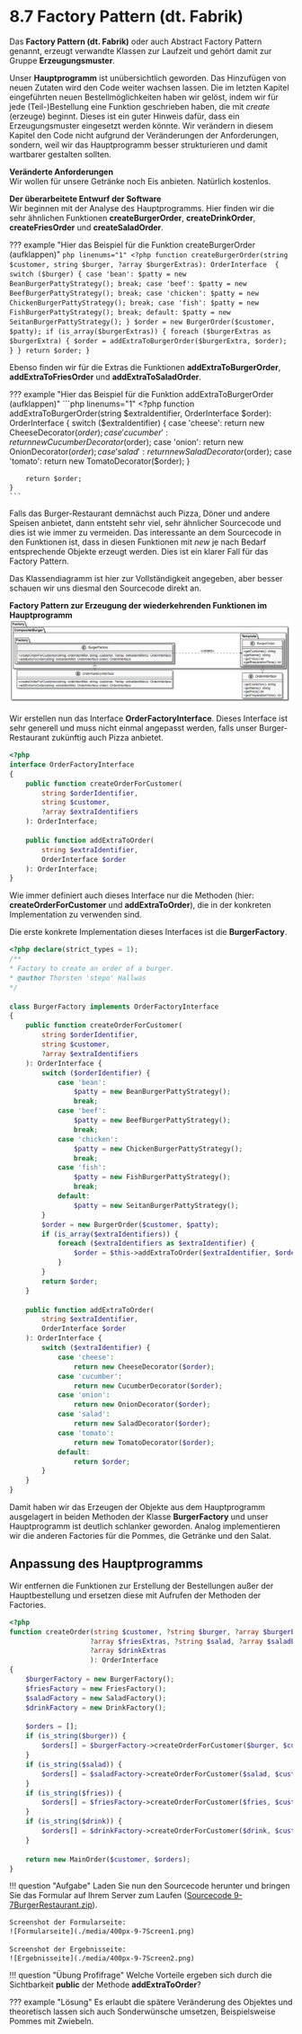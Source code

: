 # 8.7 Factory Pattern (dt. Fabrik)

Das **Factory Pattern (dt. Fabrik)** oder auch Abstract Factory Pattern genannt, erzeugt verwandte Klassen zur Laufzeit und gehört damit zur Gruppe **Erzeugungsmuster**. 

Unser **Hauptprogramm** ist unübersichtlich geworden. Das Hinzufügen von neuen Zutaten wird den Code weiter wachsen lassen. Die im letzten Kapitel eingeführten neuen Bestellmöglichkeiten haben wir gelöst, indem wir für jede (Teil-)Bestellung eine Funktion geschrieben haben, die mit *create* (erzeuge) beginnt. Dieses ist ein guter Hinweis dafür, dass ein Erzeugungsmuster eingesetzt werden könnte. Wir verändern in diesem Kapitel den Code nicht aufgrund der Veränderungen der Anforderungen, sondern, weil wir das Hauptprogramm besser strukturieren und damit wartbarer gestalten sollten.

**Veränderte Anforderungen**<br>
Wir wollen für unsere Getränke noch Eis anbieten. Natürlich kostenlos.


**Der überarbeitete Entwurf der Software**  
Wir beginnen mit der Analyse des Hauptprogramms. Hier finden wir die sehr ähnlichen Funktionen **createBurgerOrder**, **createDrinkOrder**, **createFriesOrder** und **createSaladOrder**.

??? example "Hier das Beispiel für die Funktion createBurgerOrder (aufklappen)"
    ```php linenums="1"
    <?php
    function createBurgerOrder(string $customer, string $burger, ?array $burgerExtras): OrderInterface 
    {
        switch ($burger) {
            case 'bean':
                $patty = new BeanBurgerPattyStrategy();
                break;
            case 'beef':
                $patty = new BeefBurgerPattyStrategy();
                break;
            case 'chicken':
                $patty = new ChickenBurgerPattyStrategy();
                break;
            case 'fish':
                $patty = new FishBurgerPattyStrategy();
                break;
            default:
                $patty = new SeitanBurgerPattyStrategy();
        }
        $order = new BurgerOrder($customer, $patty);
        if (is_array($burgerExtras)) {
            foreach ($burgerExtras as $burgerExtra) {
                $order = addExtraToBurgerOrder($burgerExtra, $order);
            }
        }
        return $order;
    }
    ```


Ebenso finden wir für die Extras die Funktionen **addExtraToBurgerOrder**, **addExtraToFriesOrder** und **addExtraToSaladOrder**. 

??? example "Hier das Beispiel für die Funktion addExtraToBurgerOrder (aufklappen)"
    ```php linenums="1"
    <?php
    function addExtraToBurgerOrder(string $extraIdentifier, OrderInterface $order): OrderInterface {
        switch ($extraIdentifier) {
            case 'cheese':
                return new CheeseDecorator($order);
            case 'cucumber':
                return new CucumberDecorator($order);
            case 'onion':
                return new OnionDecorator($order);
            case 'salad':
                return new SaladDecorator($order);
            case 'tomato':
                return new TomatoDecorator($order);
        }

        return $order;
    }
    ```

Falls das Burger-Restaurant demnächst auch Pizza, Döner und andere Speisen anbietet, dann entsteht sehr viel, sehr ähnlicher Sourcecode und dies ist wie immer zu vermeiden. Das interessante an dem Sourcecode in den Funktionen ist, dass in diesen Funktionen mit *new* je nach Bedarf entsprechende Objekte erzeugt werden. Dies ist ein klarer Fall für das Factory Pattern.

Das Klassendiagramm ist hier zur Vollständigkeit angegeben, aber besser schauen wir uns diesmal den Sourcecode direkt an.

**Factory Pattern zur Erzeugung der wiederkehrenden Funktionen im Hauptprogramm**<br>
![Factory Pattern zur Erzeugung der wiederkehrenden Funktionen im Hauptprogramm](./media/FactoryUML.puml.png)

Wir erstellen nun das Interface **OrderFactoryInterface**. Dieses Interface ist sehr generell und muss nicht einmal angepasst werden, falls unser Burger-Restaurant zukünftig auch Pizza anbietet.

```php linenums="1"
<?php
interface OrderFactoryInterface
{
    public function createOrderForCustomer(
        string $orderIdentifier, 
        string $customer, 
        ?array $extraIdentifiers
    ): OrderInterface;

    public function addExtraToOrder(
        string $extraIdentifier, 
        OrderInterface $order
    ): OrderInterface;
}
```

Wie immer definiert auch dieses Interface nur die Methoden (hier: **createOrderForCustomer** und **addExtraToOrder**), die in der konkreten Implementation zu verwenden sind.

Die erste konkrete Implementation dieses Interfaces ist die **BurgerFactory**.

```php linenums="1"
<?php declare(strict_types = 1);
/**
* Factory to create an order of a burger.
* @author Thorsten 'stepo' Hallwas
*/

class BurgerFactory implements OrderFactoryInterface
{
    public function createOrderForCustomer(
        string $orderIdentifier,
        string $customer,
        ?array $extraIdentifiers
    ): OrderInterface {
        switch ($orderIdentifier) {
            case 'bean':
                $patty = new BeanBurgerPattyStrategy();
                break;
            case 'beef':
                $patty = new BeefBurgerPattyStrategy();
                break;
            case 'chicken':
                $patty = new ChickenBurgerPattyStrategy();
                break;
            case 'fish':
                $patty = new FishBurgerPattyStrategy();
                break;
            default:
                $patty = new SeitanBurgerPattyStrategy();
        }
        $order = new BurgerOrder($customer, $patty);
        if (is_array($extraIdentifiers)) {
            foreach ($extraIdentifiers as $extraIdentifier) {
                $order = $this->addExtraToOrder($extraIdentifier, $order);
            }
        }
        return $order;
    }

    public function addExtraToOrder(
        string $extraIdentifier,
        OrderInterface $order
    ): OrderInterface {
        switch ($extraIdentifier) {
            case 'cheese':
                return new CheeseDecorator($order);
            case 'cucumber':
                return new CucumberDecorator($order);
            case 'onion':
                return new OnionDecorator($order);
            case 'salad':
                return new SaladDecorator($order);
            case 'tomato':
                return new TomatoDecorator($order);
            default:
                return $order;
        }
    }
}
```

Damit haben wir das Erzeugen der Objekte aus dem Hauptprogramm ausgelagert in beiden Methoden der Klasse **BurgerFactory** und unser Hauptprogramm ist deutlich schlanker geworden. Analog implementieren wir die anderen Factories für die Pommes, die Getränke und den Salat.

## Anpassung des Hauptprogramms
Wir entfernen die Funktionen zur Erstellung der Bestellungen außer der Hauptbestellung und ersetzen diese mit Aufrufen der Methoden der Factories.

```php linenums="1"
<?php
function createOrder(string $customer, ?string $burger, ?array $burgerExtras, ?string $fries,
                    ?array $friesExtras, ?string $salad, ?array $saladExtras, ?string $drink,
                    ?array $drinkExtras
                    ): OrderInterface 
{
    $burgerFactory = new BurgerFactory();
    $friesFactory = new FriesFactory();
    $saladFactory = new SaladFactory();
    $drinkFactory = new DrinkFactory();

    $orders = [];
    if (is_string($burger)) {
        $orders[] = $burgerFactory->createOrderForCustomer($burger, $customer, $burgerExtras);
    }
    if (is_string($salad)) {
        $orders[] = $saladFactory->createOrderForCustomer($salad, $customer, $saladExtras);
    }
    if (is_string($fries)) {
        $orders[] = $friesFactory->createOrderForCustomer($fries, $customer, $friesExtras);
    }
    if (is_string($drink)) {
        $orders[] = $drinkFactory->createOrderForCustomer($drink, $customer, $drinkExtras);
    }

    return new MainOrder($customer, $orders);
}
```

!!! question "Aufgabe"
    Laden Sie nun den Sourcecode herunter und bringen Sie das Formular auf Ihrem Server zum Laufen ([Sourcecode 9-7BurgerRestaurant.zip](./media/9-7BurgerRestaurant.zip)).

    Screenshot der Formularseite:  
    ![Formularseite](./media/400px-9-7Screen1.png)

    Screenshot der Ergebnisseite:  
    ![Ergebnisseite](./media/400px-9-7Screen2.png)


!!! question "Übung Profifrage"
    Welche Vorteile ergeben sich durch die Sichtbarkeit **public** der Methode **addExtraToOrder**? 

??? example "Lösung"
    Es erlaubt die spätere Veränderung des Objektes und theoretisch lassen sich auch Sonderwünsche umsetzen, Beispielsweise Pommes mit Zwiebeln.